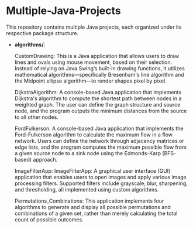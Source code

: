 # Multiple-Java-Projects

This repository contains multiple Java projects, each organized under its respective package structure.

- **algorithms/**:
  
  CustomDrawing: This is a Java application that allows users to draw lines and ovals using mouse movement, based on their selection. Instead of relying on Java Swing’s built-in drawing functions, it utilizes mathematical algorithms—specifically Bresenham's line algorithm and the Midpoint ellipse algorithm—to render shapes pixel by pixel.

  DijkstraAlgorithm: A console-based Java application that implements Dijkstra's algorithm to compute the shortest path between nodes in a weighted graph. The user can define the graph structure and source node, and the program outputs the minimum distances from the source to all other nodes.
	
  FordFulkerson: A console-based Java application that implements the Ford-Fulkerson algorithm to calculate the maximum flow in a flow network. Users can define the network through adjacency matrices or edge lists, and the program computes the maximum possible flow from a given source node to a sink node using the Edmonds-Karp (BFS-based) approach.
	
  ImageFilterApp: ImageFilterApp: A graphical user interface (GUI) application that enables users to open images and apply various image processing filters. Supported filters include grayscale, blur, sharpening, and thresholding, all implemented using custom algorithms.
		
  Permutations_Combinations: This application implements four algorithms to generate and display all possible permutations and combinations of a given set, rather than merely calculating the total count of possible outcomes.

  
